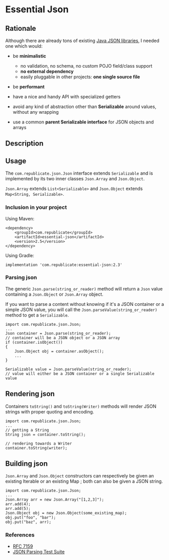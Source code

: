 # Essential Json

## Rationale

Although there are already tons of existing [Java JSON libraries](https://gitlab.renegat.net/claude/yajb), I needed one which would:

+ be **minimalistic**

  + no validation, no schema, no custom POJO field/class support
  + **no external dependency**
  + easily pluggable in other projects: **one single source file**

+ be **performant**
+ have a nice and handy API with specialized getters
+ avoid any kind of abstraction other than **Serializable** around values, without any wrapping
+ use a common **parent Serializable interface** for JSON objects and arrays

## Description

## Usage

The `com.republicate.json.Json` interface extends `Serializable` and is implemented by its two inner classes `Json.Array` and `Json.Object`.

`Json.Array` extends `List<Serializable>` and `Json.Object` extends `Map<String, Serializable>`.

### Inclusion in your project

Using Maven:

    <dependency>
        <groupId>com.republicate</groupId>
        <artifactId>essential-json</artifactId>
        <version>2.5</version>
    </dependency>

Using Gradle:

    implementation 'com.republicate:essential-json:2.3'

### Parsing json

The generic `Json.parse(string_or_reader)` method will return a `Json` value containing a `Json.Object` or `Json.Array` object.

If you want to parse a content without knowing if it's a JSON container or a simple JSON value,
you will call the `Json.parseValue(string_or_reader)` method to get a `Serializable`. 

    import com.republicate.json.Json;
    ...
    Json container = Json.parse(string_or_reader);
    // container will be a JSON object or a JSON array
    if (container.isObject())
    {
        Json.Object obj = container.asObject();
        ...
    }

    Serializable value = Json.parseValue(string_or_reader);
    // value will either be a JSON container or a single Serializable value

## Rendering json

Containers `toString()` and `toString(Writer)` methods will render JSON strings with proper quoting and encoding.

    import com.republicate.json.Json;
    ...
    // getting a String
    String json = container.toString();

    // rendering towards a Writer
    container.toString(writer);

## Building json

`Json.Array` and `Json.Object` constructors can respectively be given an existing Iterable or an existing Map ; both can also be given a JSON string.

    import com.republicate.json.Json;
    ...
    Json.Array arr = new Json.Array("[1,2,3]");
    arr.add(4);
    arr.add(5);
    Json.Object obj = new Json.Object(some_existing_map);
    obj.put("foo", "bar");
    obj.put("baz", arr);    

### References

+ [RFC 7159](https://tools.ietf.org/html/rfc7159)
+ [JSON Parsing Test Suite](https://github.com/nst/JSONTestSuite)
